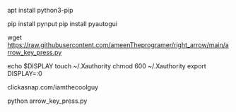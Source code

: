 apt install python3-pip

pip install pynput
pip install pyautogui

wget https://raw.githubusercontent.com/ameenTheprogramer/right_arrow/main/arrow_key_press.py

echo $DISPLAY
touch ~/.Xauthority
chmod 600 ~/.Xauthority
export DISPLAY=:0

clickasnap.com/iamthecoolguy

python arrow_key_press.py
